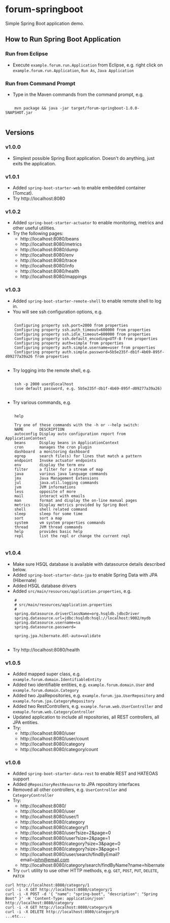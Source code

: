 # forum-springboot

Simple Spring Boot application demo.

## How to Run Spring Boot Application

### Run from Eclipse
* Execute `example.forum.run.Application` from Eclipse, e.g. right click on `example.forum.run.Application`, `Run As`, `Java Application`

### Run from Command Prompt
* Type in the Maven commands from the command prompt, e.g.
```
    
    mvn package && java -jar target/forum-springboot-1.0.0-SNAPSHOT.jar
    
```

## Versions

### v1.0.0
* Simplest possible Spring Boot application. Doesn't do anything, just exits the application.

### v1.0.1
* Added `spring-boot-starter-web` to enable embedded container (Tomcat).
* Try http://localhost:8080

### v1.0.2
* Added `spring-boot-starter-actuator` to enable monitoring, metrics and other useful utilities.
* Try the following pages:
  * http://localhost:8080/beans
  * http://localhost:8080/metrics
  * http://localhost:8080/dump
  * http://localhost:8080/env
  * http://localhost:8080/trace
  * http://localhost:8080/info
  * http://localhost:8080/health
  * http://localhost:8080/mappings

### v1.0.3
* Added `spring-boot-starter-remote-shell` to enable remote shell to log in.
* You will see ssh configuration options, e.g.
```
    
    Configuring property ssh.port=2000 from properties
    Configuring property ssh.auth_timeout=600000 from properties
    Configuring property ssh.idle_timeout=600000 from properties
    Configuring property ssh.default_encoding=UTF-8 from properties
    Configuring property auth=simple from properties
    Configuring property auth.simple.username=user from properties
    Configuring property auth.simple.password=5b5e235f-db1f-4b69-895f-d09277a39a26 from properties
    
```

* Try logging into the remote shell, e.g.
```
    
    ssh -p 2000 user@localhost
    (use default password, e.g. 5b5e235f-db1f-4b69-895f-d09277a39a26)
    
```

* Try various commands, e.g.
```
    
    help
    
    Try one of these commands with the -h or --help switch:
    NAME       DESCRIPTION
    autoconfig Display auto configuration report from ApplicationContext
    beans      Display beans in ApplicationContext
    cron       manages the cron plugin
    dashboard  a monitoring dashboard
    egrep      search file(s) for lines that match a pattern
    endpoint   Invoke actuator endpoints
    env        display the term env
    filter     a filter for a stream of map
    java       various java language commands
    jmx        Java Management Extensions
    jul        java.util.logging commands
    jvm        JVM informations
    less       opposite of more
    mail       interact with emails
    man        format and display the on-line manual pages
    metrics    Display metrics provided by Spring Boot
    shell      shell related command
    sleep      sleep for some time
    sort       sort a map
    system     vm system properties commands
    thread     JVM thread commands
    help       provides basic help
    repl       list the repl or change the current repl
    
```

### v1.0.4
* Make sure HSQL database is available with datasource details described below.
* Added `spring-boot-starter-data-jpa` to enable Spring Data with JPA (Hibernate)
* Added HSQL database drivers
* Added `src/main/resources/application.properties`, e.g.
    
```
    #
    # src/main/resources/application.properties
    #
    spring.datasource.driverClassName=org.hsqldb.jdbcDriver
    spring.datasource.url=jdbc:hsqldb:hsql://localhost:9002/mydb
    spring.datasource.username=sa
    spring.datasource.password=
    
    spring.jpa.hibernate.ddl-auto=validate
    
```

* Try http://localhost:8080/health

### v1.0.5
* Added mapped super class, e.g. `example.forum.domain.IdentifiableEntity`
* Added two identifiable entities, e.g. `example.forum.domain.User` and `example.forum.domain.Category`
* Added two JpaRepositories, e.g. `example.forum.jpa.UserRepository` and `example.forum.jpa.CategoryRepository`
* Added two RestControllers, e.g. `example.forum.web.UserController` and `exmaple.forum.web.CategoryController`
* Updated application to include all repositories, all REST controllers, all JPA entities.
* Try:
  * http://localhost:8080/user
  * http://localhost:8080/user/count
  * http://localhost:8080/category
  * http://localhost:8080/category/count


### v1.0.6
* Added `spring-boot-starter-data-rest` to enable REST and HATEOAS support
* Added `@RepositoryRestResource` to JPA repository interfaces
* Removed all other controllers, e.g. `UserController` and `CategoryController`
* Try:
  * http://localhost:8080/
  * http://localhost:8080/user
  * http://localhost:8080/user/1
  * http://localhost:8080/category
  * http://localhost:8080/category/1
  * http://localhost:8080/user?size=2&page=0
  * http://localhost:8080/user?size=2&page=1
  * http://localhost:8080/category?size=3&page=0
  * http://localhost:8080/category?size=3&page=1
  * http://localhost:8080/user/search/findByEmail?email=john@email.com
  * http://localhost:8080/category/search/findByName?name=hibernate
* Try `curl` utility to use other HTTP methods, e.g. `GET`, `POST`, `PUT`, `DELETE`, `PATCH`
    
```
curl http://localhost:8080/category/1
curl -i -X GET http://localhost:8080/category/1
curl -i -X POST -d '{ "name": "spring-boot", "description": "Spring Boot" }' -H 'Content-Type: application/json' http://localhost:8080/category
curl -i -X GET http://localhost:8080/category/6
curl -i -X DELETE http://localhost:8080/category/6
...etc...
```
    


